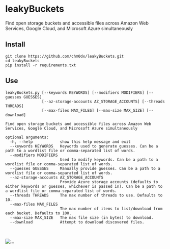 # leakyBuckets

Find open storage buckets and accessible files across Amazon Web Services, Google Cloud, and Microsoft Azure simultaneously

## Install

    git clone https://github.com/chm0dx/leakyBuckets.git
    cd leakyBuckets
    pip install -r requirements.txt

## Use

    leakyBuckets.py [--keywords KEYWORDS] [--modifiers MODIFIERS] [--guesses GUESSES]
                    [--az-storage-accounts AZ_STORAGE_ACCOUNTS] [--threads THREADS]
                    [--max-files MAX_FILES] [--max-size MAX_SIZE] [--download]

    Find open storage buckets and accessible files across Amazon Web Services, Google Cloud, and Microsoft Azure simultaneously

    optional arguments:
      -h, --help            show this help message and exit
      --keywords KEYWORDS   Keywords used to generate guesses. Can be a path to a wordlist file or comma-separated list of words.
      --modifiers MODIFIERS
                            Used to modify keywords. Can be a path to a wordlist file or comma-separated list of words.
      --guesses GUESSES     Manually provide guesses. Can be a path to a wordlist file or comma-separated list of words.
      --az-storage-accounts AZ_STORAGE_ACCOUNTS
                            Provide Azure storage accounts (defaults to either keywords or guesses, whichever is passed in). Can be a path to a wordlist file or comma-separated list of words.
      --threads THREADS     The max number of threads to use. Defaults to 10.
      --max-files MAX_FILES
                            The max number of items to list/download from each bucket. Defaults to 100.
      --max-size MAX_SIZE   The max file size (in bytes) to download.
      --download            Attempt to download discovered files.
&nbsp;

![...](https://media0.giphy.com/media/VeSvZhPrqgZxx2KpOA/giphy.gif)
